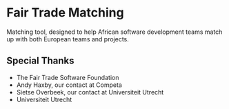 # Fair Trade Matching

Matching tool, designed to help African software development teams match up with both European teams and projects.


## Special Thanks
- The Fair Trade Software Foundation
- Andy Haxby, our contact at Competa
- Sietse Overbeek, our contact at Universiteit Utrecht
- Universiteit Utrecht
